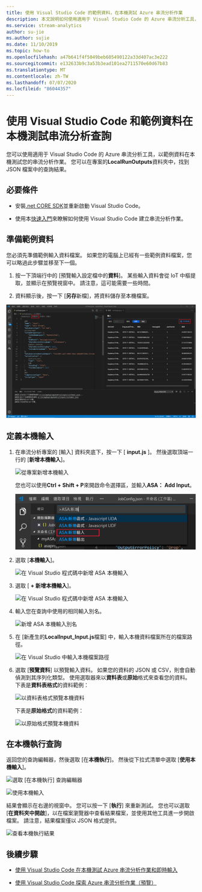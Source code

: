 ```yaml
---
title: 使用 Visual Studio Code 的範例資料，在本機測試 Azure 串流分析作業
description: 本文說明如何使用適用于 Visual Studio Code 的 Azure 串流分析工具，透過範例資料在本機測試查詢。
ms.service: stream-analytics
author: su-jie
ms.author: sujie
ms.date: 11/10/2019
ms.topic: how-to
ms.openlocfilehash: a47b641f4f5049beb605490122a33d407ac3e222
ms.sourcegitcommit: e132633b9c3a53b3ead101ea2711570e60d67b83
ms.translationtype: MT
ms.contentlocale: zh-TW
ms.lasthandoff: 07/07/2020
ms.locfileid: "86044357"
---
```

# <a name="test-stream-analytics-queries-locally-with-sample-data-using-visual-studio-code"></a>使用 Visual Studio Code 和範例資料在本機測試串流分析查詢

您可以使用適用于 Visual Studio Code 的 Azure 串流分析工具，以範例資料在本機測試您的串流分析作業。 您可以在專案的**LocalRunOutputs**資料夾中，找到 JSON 檔案中的查詢結果。

## <a name="prerequisites"></a>必要條件

* 安裝[.net CORE SDK](https://dotnet.microsoft.com/download)並重新啟動 Visual Studio Code。

* 使用本[快速入門](quick-create-vs-code.md)來瞭解如何使用 Visual Studio Code 建立串流分析作業。

## <a name="prepare-sample-data"></a>準備範例資料

您必須先準備範例輸入資料檔案。 如果您的電腦上已經有一些範例資料檔案，您可以略過此步驟並移至下一個。

1. 按一下頂端行中的 [預覽輸入設定檔中的**資料**]。 某些輸入資料會從 IoT 中樞提取，並顯示在預覽視窗中。 請注意，這可能需要一些時間。

2. 資料顯示後，按一下 [**另存**新檔]，將資料儲存至本機檔案。

 ![預覽即時輸入](./media/quick-create-vs-code/preview-live-input.png)

## <a name="define-a-local-input"></a>定義本機輸入

1. 在串流分析專案的 [輸入] 資料夾底下，按一下 [ **input.js** ]。 然後選取頂端一行的 [**新增本機輸入**]。

    ![從專案新增本機輸入](./media/quick-create-vs-code/add-input-from-project.png)

    您也可以使用**Ctrl + Shift + P**來開啟命令選擇區，並輸入**ASA： Add Input**。

   ![在 VS Code 中新增串流分析輸入](./media/quick-create-vs-code/add-input.png)

2. 選取 [**本機輸入**]。

    ![在 Visual Studio 程式碼中新增 ASA 本機輸入](./media/vscode-local-run/add-local-input.png)

3. 選取 [ **+ 新增本機輸入**]。

    ![在 Visual Studio 程式碼中新增 ASA 本機輸入](./media/vscode-local-run/add-new-local-input.png)

4. 輸入您在查詢中使用的相同輸入別名。

    ![新增 ASA 本機輸入別名](./media/vscode-local-run/new-local-input-alias.png)

5. 在 [新產生的**LocalInput_Input.js**檔案] 中，輸入本機資料檔案所在的檔案路徑。

    ![在 Visual Studio 中輸入本機檔案路徑](./media/vscode-local-run/local-file-path.png)

6. 選取 [**預覽資料**] 以預覽輸入資料。 如果您的資料的 JSON 或 CSV，則會自動偵測到其序列化類型。 使用選取器來以**資料表**或**原始**格式來查看您的資料。 下表是**資料表格式**的資料範例：

     ![以資料表格式預覽本機資料](./media/vscode-local-run/local-file-preview-table.png)

    下表是**原始格式**的資料範例：

    ![以原始格式預覽本機資料](./media/vscode-local-run/local-file-preview-raw.png)

## <a name="run-queries-locally"></a>在本機執行查詢

返回您的查詢編輯器，然後選取 [在**本機執行**]。 然後從下拉式清單中選取 [**使用本機輸入**]。

![選取 [在本機執行] 查詢編輯器](./media/vscode-local-run/run-locally.png)

![使用本機輸入](./media/vscode-local-run/run-locally-use-local-input.png)

結果會顯示在右邊的視窗中。 您可以按一下 [**執行**] 來重新測試。 您也可以選取 [**在資料夾中開啟**]，以在檔案瀏覽器中查看結果檔案，並使用其他工具進一步開啟檔案。 請注意，結果檔案僅以 JSON 格式提供。

![查看本機執行結果](./media/vscode-local-run/run-locally-result.png)

## <a name="next-steps"></a>後續步驟

* [使用 Visual Studio Code 在本機測試 Azure 串流分析作業和即時輸入](visual-studio-code-local-run-live-input.md)

* [使用 Visual Studio Code 探索 Azure 串流分析作業（預覽）](visual-studio-code-explore-jobs.md)
